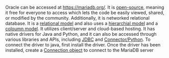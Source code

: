 Oracle can be accessed at https://mariadb.org/. It is [open-source](https://www.navisite.com/blog/open-source-vs-commercial-database-systems/#:~:text=Open%20Source%20Database%3A%20An%20open,it's%20available%20at%20a%20price.), meaning it free for everyone to access which lets the code be easily viewed, shared, or modified by the community. Additionally, it is networked relational database. It is a [relational model](https://mariadb.com/kb/en/introduction-to-relational-databases/) and also uses a [hierarchial model](https://mariadb.com/kb/en/understanding-the-hierarchical-database-model/) and a [coloumn model](https://mariadb.com/kb/en/mariadb-columnstore/#:~:text=MariaDB%20ColumnStore%20is%20a%20columnar,built%20by%20porting%20InfiniDB%204.6.). It utilizes client/server and cloud-based hosting. It has native drivers for Java and Python, and it can also be accessed through various libraries and APIs, including [JDBC](https://hevodata.com/learn/mariadb-jdbc-driver/) and [Connector/Python](https://mariadb.com/kb/en/about-mariadb-connector-j/).
To connect the driver to java, first install the driver. Once the driver has been installed, create a [Connection object](https://mariadb-corporation.github.io/mariadb-connector-python/connection.html) to connect to the MariaDB server

